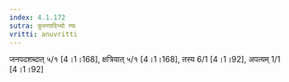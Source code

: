 ```yaml
---
index: 4.1.172
sutra: कुरुणादिभ्यो ण्यः
vritti: anuvritti
---
```


जनपदशब्दात् ५/१ [4।1।168], क्षत्रियात् ५/१ [4।1।168],  तस्य 6/1 [4।1।92], अपत्यम् 1/1 [4।1।92]